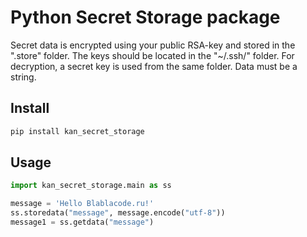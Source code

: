 # Python Secret Storage package
Secret data is encrypted using your public RSA-key and stored in the ".store" folder. 
The keys should be located in the "~/.ssh/" folder.
For decryption, a secret key is used from the same folder. 
Data must be a string.

## Install
```bash
pip install kan_secret_storage
```

## Usage
```python
import kan_secret_storage.main as ss

message = 'Hello Blablacode.ru!'
ss.storedata("message", message.encode("utf-8"))
message1 = ss.getdata("message")
```
